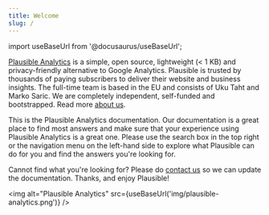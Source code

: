```yaml
---
title: Welcome
slug: /
---
```


import useBaseUrl from '@docusaurus/useBaseUrl';

[Plausible Analytics](https://plausible.io/) is a simple, open source, lightweight (< 1 KB) and privacy-friendly alternative to Google Analytics. Plausible is trusted by thousands of paying subscribers to deliver their website and business insights. The full-time team is based in the EU and consists of Uku Taht and Marko Saric. We are completely independent, self-funded and bootstrapped. Read more [about us](https://plausible.io/about).

This is the Plausible Analytics documentation. Our documentation is a great place to find most answers and make sure that your experience using Plausible Analytics is a great one. Please use the search box in the top right or the navigation menu on the left-hand side to explore what Plausible can do for you and find the answers you're looking for.

Cannot find what you're looking for? Please do [contact us](https://plausible.io/contact) so we can update the documentation. Thanks, and enjoy Plausible!

<img alt="Plausible Analytics" src={useBaseUrl('img/plausible-analytics.png')} />
